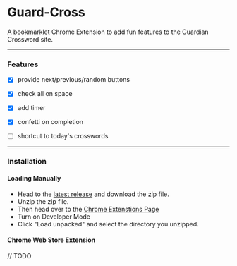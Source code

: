 # Guard-Cross

A ~~bookmarklet~~  Chrome Extension to add fun features to the Guardian Crossword site.

---

### Features
- [x] provide next/previous/random buttons
- [x] check all on space
- [x] add timer
- [x] confetti on completion
- [ ] shortcut to today's crosswords


---

### Installation

#### Loading Manually
 - Head to the [latest release](https://github.com/LukeStorry/guard-cross/releases) and download the zip file.
 - Unzip the zip file.
 - Then head over to the [Chrome Extenstions Page](chrome://extensions/)
 - Turn on Developer Mode
 - Click "Load unpacked" and select the directory you unzipped.

#### Chrome Web Store Extension
// TODO